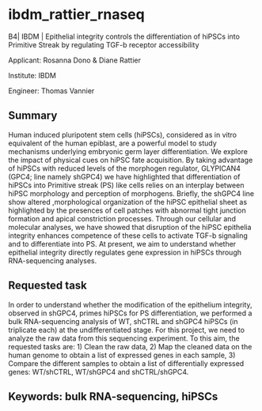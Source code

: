 # ibdm_rattier_rnaseq
B4| IBDM | Epithelial integrity controls the differentiation of hiPSCs into Primitive Streak by regulating TGF-b receptor accessibility

Applicant: Rosanna Dono & Diane Rattier

Institute: IBDM

Engineer: Thomas Vannier

## Summary

Human induced pluripotent stem cells (hiPSCs), considered as in vitro equivalent of the human epiblast, are a powerful model to study mechanisms underlying embryonic germ layer differentiation. We explore the impact of physical cues on hiPSC fate acquisition. By taking advantage of hiPSCs with reduced levels of the morphogen regulator, GLYPICAN4 (GPC4; line namely shGPC4) we have highlighted that differentiation of hiPSCs into Primitive streak (PS) like cells relies on an interplay between hiPSC morphology and perception of morphogens. Briefly, the shGPC4 line show altered ,morphological organization of the hiPSC epithelial sheet as highlighted by the presences of cell patches with abnormal tight junction formation and apical constriction processes. Through our cellular and molecular analyses, we have showed that disruption of the hiPSC epithelia integrity enhances competence of these cells to activate TGF-b signaling and to differentiate into PS. At present, we aim to understand whether epithelial integrity directly regulates gene expression in hiPSCs through RNA-sequencing analyses.

## Requested task

In order to understand whether the modification of the epithelium integrity, observed in shGPC4, primes hiPSCs for PS differentiation, we performed a bulk RNA-sequencing analysis of WT, shCTRL and shGPC4 hiPSCs (in triplicate each) at the undifferentiated stage. For this project, we need to analyze the raw data from this sequencing experiment. To this aim, the requested tasks are: 1) Clean the raw data, 2) Map the cleaned data on the human genome to obtain a list of expressed genes in each sample, 3) Compare the different samples to obtain a list of differentially expressed genes: WT/shCTRL, WT/shGPC4 and shCTRL/shGPC4.

## Keywords: bulk RNA-sequencing, hiPSCs
